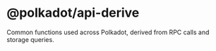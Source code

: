 # @polkadot/api-derive

Common functions used across Polkadot, derived from RPC calls and storage queries.

<div class="githubHide" style="display:none">
## Classes

[Classes](SUMMARY.md)
</div>
